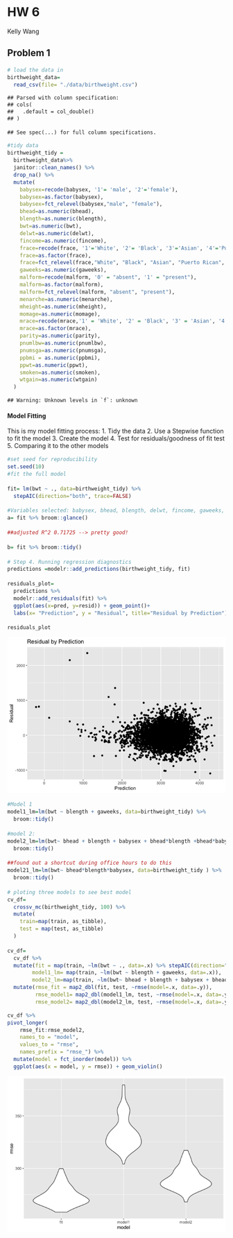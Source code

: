 HW 6
================
Kelly Wang

## Problem 1

``` r
# load the data in
birthweight_data=
  read_csv(file= "./data/birthweight.csv") 
```

    ## Parsed with column specification:
    ## cols(
    ##   .default = col_double()
    ## )

    ## See spec(...) for full column specifications.

``` r
#tidy data
birthweight_tidy = 
  birthweight_data%>% 
  janitor::clean_names() %>% 
  drop_na() %>% 
  mutate(
    babysex=recode(babysex, '1'= 'male', '2'='female'),
    babysex=as.factor(babysex),
    babysex=fct_relevel(babysex,"male", "female"),
    bhead=as.numeric(bhead),
    blength=as.numeric(blength),
    bwt=as.numeric(bwt),
    delwt=as.numeric(delwt),
    fincome=as.numeric(fincome), 
    frace=recode(frace, '1'='White', '2'= 'Black', '3'='Asian', '4'='Puerto Rican', '8'='Other', '9'='Unknown'),
    frace=as.factor(frace),
    frace=fct_relevel(frace,"White", "Black", "Asian", "Puerto Rican", "Other", "unknown"),
    gaweeks=as.numeric(gaweeks),
    malform=recode(malform, '0' = "absent", '1' = "present"),
    malform=as.factor(malform),
    malform=fct_relevel(malform, "absent", "present"),
    menarche=as.numeric(menarche),
    mheight=as.numeric(mheight),
    momage=as.numeric(momage),
    mrace=recode(mrace,'1' = 'White', '2' = 'Black', '3' = 'Asian', '4' = 'Puerto Rican', ' 8' = 'Other'),
    mrace=as.factor(mrace),
    parity=as.numeric(parity), 
    pnumlbw=as.numeric(pnumlbw),
    pnumsga=as.numeric(pnumsga),
    ppbmi = as.numeric(ppbmi),
    ppwt=as.numeric(ppwt),
    smoken=as.numeric(smoken),
    wtgain=as.numeric(wtgain)
  )
```

    ## Warning: Unknown levels in `f`: unknown

#### Model Fitting

This is my model fitting process: 1. Tidy the data 2. Use a Stepwise
function to fit the model 3. Create the model 4. Test for
residuals/goodness of fit test 5. Comparing it to the other models

``` r
#set seed for reproducibility
set.seed(10)
#fit the full model

fit= lm(bwt ~ ., data=birthweight_tidy) %>% 
  stepAIC(direction="both", trace=FALSE)

#Variables selected: babysex, bhead, blength, delwt, fincome, gaweeks, mheight, mrace, parity, ppwt, smoken
a= fit %>% broom::glance()

##adjusted R^2 0.71725 --> pretty good!

b= fit %>% broom::tidy()

# Step 4. Running regression diagnostics
predictions =modelr::add_predictions(birthweight_tidy, fit)

residuals_plot=
  predictions %>% 
  modelr::add_residuals(fit) %>% 
  ggplot(aes(x=pred, y=resid)) + geom_point()+
  labs(x= "Prediction", y = "Residual", title="Residual by Prediction")

residuals_plot
```

![](p8105_hw6_kzw2102_files/figure-gfm/unnamed-chunk-1-1.png)<!-- -->

``` r
#Model 1
model1_lm=lm(bwt ~ blength + gaweeks, data=birthweight_tidy) %>% 
  broom::tidy()

#model 2:
model2_lm=lm(bwt~ bhead + blength + babysex + bhead*blength +bhead*babysex + blength*babysex + blength*babysex*bhead, data=birthweight_tidy ) %>% 
  broom::tidy()

##found out a shortcut during office hours to do this
model21_lm=lm(bwt~ bhead*blength*babysex, data=birthweight_tidy ) %>% 
  broom::tidy()

# ploting three models to see best model
cv_df=
  crossv_mc(birthweight_tidy, 100) %>% 
  mutate(
    train=map(train, as_tibble),
    test = map(test, as_tibble)
  )

cv_df=
  cv_df %>% 
  mutate(fit = map(train, ~lm(bwt ~ ., data=.x) %>% stepAIC(direction="both", trace=FALSE)),
        model1_lm= map(train, ~lm(bwt ~ blength + gaweeks, data=.x)),
        model2_lm=map(train, ~lm(bwt~ bhead + blength + babysex + bhead*blength +bhead*babysex + blength*babysex + blength*babysex*bhead, data=.x))) %>% 
  mutate(rmse_fit = map2_dbl(fit, test, ~rmse(model=.x, data=.y)),
         rmse_model1= map2_dbl(model1_lm, test, ~rmse(model=.x, data=.y)),
         rmse_model2= map2_dbl(model2_lm, test, ~rmse(model=.x, data=.y)))
```

``` r
cv_df %>% 
pivot_longer(
    rmse_fit:rmse_model2,
    names_to = "model", 
    values_to = "rmse",
    names_prefix = "rmse_") %>% 
  mutate(model = fct_inorder(model)) %>% 
  ggplot(aes(x = model, y = rmse)) + geom_violin()
```

![](p8105_hw6_kzw2102_files/figure-gfm/violinplots-1.png)<!-- -->
